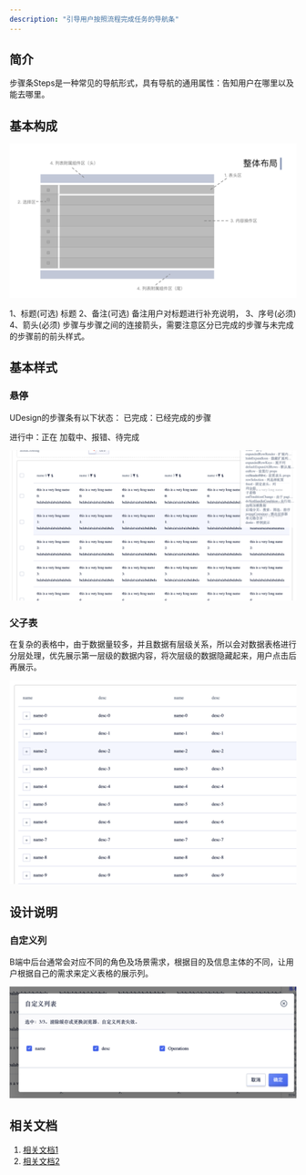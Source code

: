 ```yaml
---
description: "引导用户按照流程完成任务的导航条"
---
```

<!--副标题具体写法见源代码模式-->

## 简介

步骤条Steps是一种常见的导航形式，具有导航的通用属性：告知用户在哪里以及能去哪里。



## 基本构成
![1](../../../images/zcx/1.png)

1、标题(可选)
标题
2、备注(可选)
备注用户对标题进行补充说明，
3、序号(必须)
4、箭头(必须)
步骤与步骤之间的连接箭头，需要注意区分已完成的步骤与未完成的步骤前的前头样式。






## 基本样式
### 悬停

UDesign的步骤条有以下状态：
已完成：已经完成的步骤

进行中：正在
加载中、报错、待完成

![4](../../../images/zcx/4.png)

<!--配图一张悬停态，一张默认态-->



### 父子表

在复杂的表格中，由于数据量较多，并且数据有层级关系，所以会对数据表格进行分层处理，优先展示第一层级的数据内容，将次层级的数据隐藏起来，用户点击后再展示。

![8](../../../images/zcx/8.png)




## 设计说明


### 自定义列

B端中后台通常会对应不同的角色及场景需求，根据目的及信息主体的不同，让用户根据自己的需求来定义表格的展示列。

![5](../../../images/zcx/5.png)

## 相关文档

1. [相关文档1](https://www.ucloud.cn)
2. [相关文档2](https://www.ucloud.cn)
